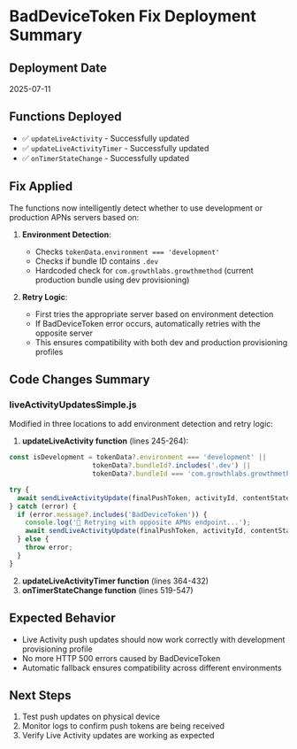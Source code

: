 # BadDeviceToken Fix Deployment Summary

## Deployment Date
2025-07-11

## Functions Deployed
- ✅ `updateLiveActivity` - Successfully updated
- ✅ `updateLiveActivityTimer` - Successfully updated  
- ✅ `onTimerStateChange` - Successfully updated

## Fix Applied
The functions now intelligently detect whether to use development or production APNs servers based on:

1. **Environment Detection**:
   - Checks `tokenData.environment === 'development'`
   - Checks if bundle ID contains `.dev`
   - Hardcoded check for `com.growthlabs.growthmethod` (current production bundle using dev provisioning)

2. **Retry Logic**:
   - First tries the appropriate server based on environment detection
   - If BadDeviceToken error occurs, automatically retries with the opposite server
   - This ensures compatibility with both dev and production provisioning profiles

## Code Changes Summary

### liveActivityUpdatesSimple.js
Modified in three locations to add environment detection and retry logic:

1. **updateLiveActivity function** (lines 245-264):
```javascript
const isDevelopment = tokenData?.environment === 'development' || 
                     tokenData?.bundleId?.includes('.dev') ||
                     tokenData?.bundleId === 'com.growthlabs.growthmethod';

try {
  await sendLiveActivityUpdate(finalPushToken, activityId, contentState, null, topicOverride, isDevelopment);
} catch (error) {
  if (error.message?.includes('BadDeviceToken')) {
    console.log('🔄 Retrying with opposite APNs endpoint...');
    await sendLiveActivityUpdate(finalPushToken, activityId, contentState, null, topicOverride, !isDevelopment);
  } else {
    throw error;
  }
}
```

2. **updateLiveActivityTimer function** (lines 364-432)
3. **onTimerStateChange function** (lines 519-547)

## Expected Behavior
- Live Activity push updates should now work correctly with development provisioning profile
- No more HTTP 500 errors caused by BadDeviceToken
- Automatic fallback ensures compatibility across different environments

## Next Steps
1. Test push updates on physical device
2. Monitor logs to confirm push tokens are being received
3. Verify Live Activity updates are working as expected